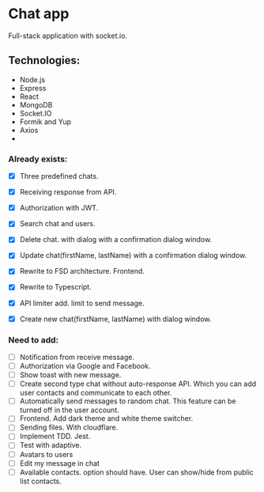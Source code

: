 # Chat app


Full-stack application with socket.io. 



## Technologies:


- Node.js
- Express
- React
- MongoDB
- Socket.IO
- Formik and Yup
- Axios
-



### Already exists:
- [x] Three predefined chats.
- [x] Receiving response from API.
- [x] Authorization with JWT.
- [x] Search chat and users.
- [x] Delete chat. with dialog with a confirmation dialog window.
- [x] Update chat(firstName, lastName) with a confirmation dialog window.
- [x] Rewrite to FSD architecture. Frontend.
- [x] Rewrite to Typescript.
- [x] API limiter add. limit to send message.
- [x] Create new chat(firstName, lastName) with dialog window.


### Need to add:
- [ ] Notification from receive message.
- [ ] Authorization via Google and Facebook.
- [ ] Show toast with new message.
- [ ] Create second type chat without auto-response API. Which you can add user contacts and communicate to each other.
- [ ] Automatically send messages to random chat. This feature can be turned off in the user account.
- [ ] Frontend. Add dark theme and white theme switcher.
- [ ] Sending files. With cloudflare.
- [ ] Implement TDD. Jest.
- [ ] Test with adaptive.
- [ ] Avatars to users
- [ ] Edit my message in chat
- [ ] Available contacts. option should have. User can show/hide from public list contacts.
